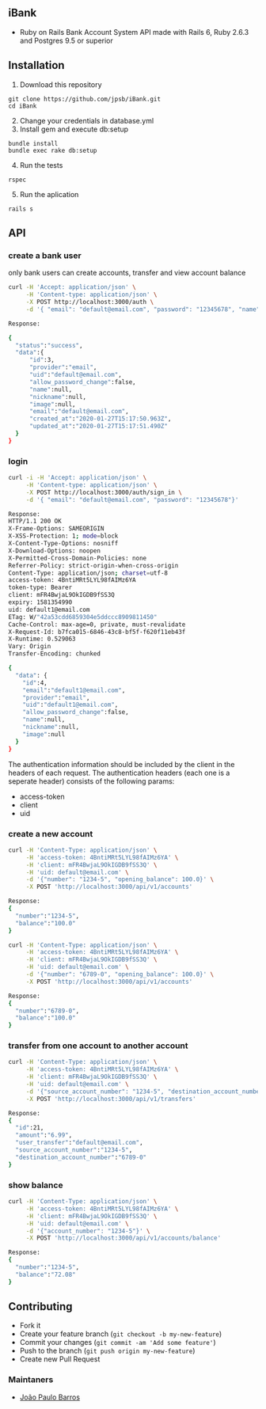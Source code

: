 ## iBank

*   Ruby on Rails Bank Account System API made with Rails 6, Ruby 2.6.3 and Postgres 9.5 or superior

## Installation
1.  Download this repository

```
git clone https://github.com/jpsb/iBank.git
cd iBank
```

2.  Change your credentials in database.yml
3.  Install gem and execute db:setup

```
bundle install
bundle exec rake db:setup
```

4.  Run the tests

```
rspec
```

5.  Run the aplication

```
rails s
```

## API
### create a bank user 

only bank users can create accounts, transfer and view account balance

```bash
curl -H 'Accept: application/json' \
     -H 'Content-type: application/json' \
     -X POST http://localhost:3000/auth \
     -d '{ "email": "default@email.com", "password": "12345678", "name": "Username"}'

Response:

{
  "status":"success",
  "data":{
      "id":3,
      "provider":"email",
      "uid":"default@email.com",
      "allow_password_change":false,
      "name":null,
      "nickname":null,
      "image":null,
      "email":"default@email.com",
      "created_at":"2020-01-27T15:17:50.963Z",
      "updated_at":"2020-01-27T15:17:51.490Z"
  }
}
```

### login
```bash
curl -i -H 'Accept: application/json' \
     -H 'Content-type: application/json' \
     -X POST http://localhost:3000/auth/sign_in \
     -d '{ "email": "default@email.com", "password": "12345678"}'

Response:
HTTP/1.1 200 OK
X-Frame-Options: SAMEORIGIN
X-XSS-Protection: 1; mode=block
X-Content-Type-Options: nosniff
X-Download-Options: noopen
X-Permitted-Cross-Domain-Policies: none
Referrer-Policy: strict-origin-when-cross-origin
Content-Type: application/json; charset=utf-8
access-token: 4BntiMRt5LYL98fAIMz6YA
token-type: Bearer
client: mFR4BwjaL9OkIGDB9fSS3Q
expiry: 1581354990
uid: default1@email.com
ETag: W/"42a53cdd6859304e5ddccc8909811450"
Cache-Control: max-age=0, private, must-revalidate
X-Request-Id: b7fca015-6846-43c8-bf5f-f620f11eb43f
X-Runtime: 0.529063
Vary: Origin
Transfer-Encoding: chunked

{
  "data": {
    "id":4,
    "email":"default1@email.com",
    "provider":"email",
    "uid":"default1@email.com",
    "allow_password_change":false,
    "name":null,
    "nickname":null,
    "image":null
  }
}
```

The authentication information should be included by the client in the headers of each request. The authentication headers (each one is a seperate header) consists of the following params:
*   access-token
*   client
*   uid

### create a new account
```bash
curl -H 'Content-Type: application/json' \
     -H 'access-token: 4BntiMRt5LYL98fAIMz6YA' \
     -H 'client: mFR4BwjaL9OkIGDB9fSS3Q' \
     -H 'uid: default@email.com' \
     -d '{"number": "1234-5", "opening_balance": 100.0}' \
     -X POST 'http://localhost:3000/api/v1/accounts'

Response:
{
  "number":"1234-5",
  "balance":"100.0"
}
```

```bash
curl -H 'Content-Type: application/json' \
     -H 'access-token: 4BntiMRt5LYL98fAIMz6YA' \
     -H 'client: mFR4BwjaL9OkIGDB9fSS3Q' \
     -H 'uid: default@email.com' \
     -d '{"number": "6789-0", "opening_balance": 100.0}' \
     -X POST 'http://localhost:3000/api/v1/accounts'

Response:
{
  "number":"6789-0",
  "balance":"100.0"
}
```

### transfer from one account to another account
```bash
curl -H 'Content-Type: application/json' \
     -H 'access-token: 4BntiMRt5LYL98fAIMz6YA' \
     -H 'client: mFR4BwjaL9OkIGDB9fSS3Q' \
     -H 'uid: default@email.com' \
     -d '{"source_account_number": "1234-5", "destination_account_number": "6789-0", "amount": 6.99}' \
     -X POST 'http://localhost:3000/api/v1/transfers'

Response:
{
  "id":21,
  "amount":"6.99",
  "user_transfer":"default@email.com",
  "source_account_number":"1234-5",
  "destination_account_number":"6789-0"
}
```

### show balance
```bash
curl -H 'Content-Type: application/json' \
     -H 'access-token: 4BntiMRt5LYL98fAIMz6YA' \
     -H 'client: mFR4BwjaL9OkIGDB9fSS3Q' \
     -H 'uid: default@email.com' \
     -d '{"account_number": "1234-5"}' \
     -X POST 'http://localhost:3000/api/v1/accounts/balance'

Response:
{
  "number":"1234-5",
  "balance":"72.08"
}
```

## Contributing
*   Fork it
*   Create your feature branch (`git checkout -b my-new-feature`)
*   Commit your changes (`git commit -am 'Add some feature'`)
*   Push to the branch (`git push origin my-new-feature`)
*   Create new Pull Request

### Maintaners

*   [João Paulo Barros](https://github.com/jpsb)
